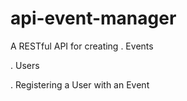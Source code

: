 # api-event-manager
A RESTful API for creating
. Events

. Users

. Registering a User with an Event

